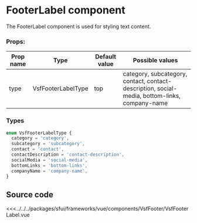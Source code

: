 # FooterLabel component

The FooterLabel component is used for styling text content.


###  Props:
| Prop name | Type      | Default value | Possible values                                                                   |
|-----------|-----------| ------------- |-----------------------------------------------------------------------------------|
| type      | VsfFooterLabelType    |     top        | category, subcategory, contact, contact-description, social-media, bottom-links, company-name |                                        |


### Types

```ts
enum VsfFooterLabelType {
  category = 'category',
  subcategory = 'subcategory',
  contact = 'contact',
  contactDescription = 'contact-description',
  socialMedia = 'social-media',
  bottomLinks = 'bottom-links',
  companyName = 'company-name',
}
```

## Source code

<<<../../../packages/sfui/frameworks/vue/components/VsfFooter/VsfFooterLabel.vue



